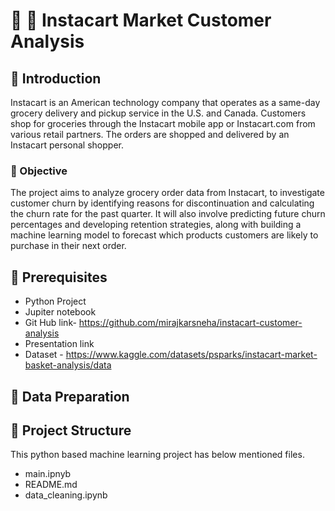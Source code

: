 # 🛒 🥕 Instacart Market Customer Analysis

## 🍏 Introduction
Instacart is an American technology company that operates as a same-day grocery delivery and pickup service in the U.S. and Canada. Customers shop for groceries through the Instacart mobile app or Instacart.com from various retail partners. The orders are shopped and delivered by an Instacart personal shopper.

### 🍞 Objective
The project aims to analyze grocery order data from Instacart, to investigate customer churn by identifying reasons for discontinuation and calculating the churn rate for the past quarter. It will also involve predicting future churn percentages and developing retention strategies, along with building a machine learning model to forecast which products customers are likely to purchase in their next order.

## 🍌 Prerequisites
- Python Project
- Jupiter notebook
- Git Hub link- https://github.com/mirajkarsneha/instacart-customer-analysis
- Presentation link
- Dataset - https://www.kaggle.com/datasets/psparks/instacart-market-basket-analysis/data

## 🧀  Data Preparation

## 🍊 Project Structure
This python based machine learning project has below mentioned files.
- main.ipnyb 
- README.md 
- data_cleaning.ipynb
